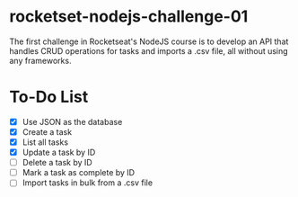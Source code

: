 # rocketset-nodejs-challenge-01

The first challenge in Rocketseat's NodeJS course is to develop an API that handles CRUD operations for tasks and imports a .csv file, all without using any frameworks.

# To-Do List

- [x] Use JSON as the database
- [x] Create a task
- [x] List all tasks
- [x] Update a task by ID
- [ ] Delete a task by ID
- [ ] Mark a task as complete by ID
- [ ] Import tasks in bulk from a .csv file
